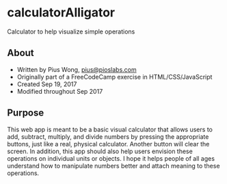 # calculatorAlligator
Calculator to help visualize simple operations

## About
* Written by Pius Wong, pius@pioslabs.com
* Originally part of a FreeCodeCamp exercise in HTML/CSS/JavaScript
* Created Sep 19, 2017
* Modified throughout Sep 2017

## Purpose
This web app is meant to be a basic visual calculator that allows users to add, subtract, multiply, and divide numbers by pressing the appropriate buttons, just like a real, physical calculator. Another button will clear the screen. In addition, this app should also help users envision these operations on individual units or objects. I hope it helps people of all ages understand how to manipulate numbers better and attach meaning to these operations.
